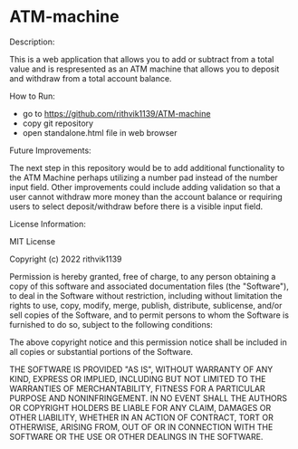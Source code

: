 # ATM-machine

Description:

This is a web application that allows you to add or subtract from a total value and is respresented as an ATM machine that allows you to deposit and withdraw from a total account balance.

How to Run:

- go to https://github.com/rithvik1139/ATM-machine
- copy git repository
- open standalone.html file in web browser

Future Improvements:

The next step in this repository would be to add additional functionality to the ATM Machine perhaps utilizing a number pad instead of the number input field. Other improvements could include adding validation so that a user cannot withdraw more money than the account balance or requiring users to select deposit/withdraw before there is a visible input field.

License Information:

MIT License

Copyright (c) 2022 rithvik1139

Permission is hereby granted, free of charge, to any person obtaining a copy of this software and associated documentation files (the "Software"), to deal in the Software without restriction, including without limitation the rights to use, copy, modify, merge, publish, distribute, sublicense, and/or sell copies of the Software, and to permit persons to whom the Software is furnished to do so, subject to the following conditions:

The above copyright notice and this permission notice shall be included in all copies or substantial portions of the Software.

THE SOFTWARE IS PROVIDED "AS IS", WITHOUT WARRANTY OF ANY KIND, EXPRESS OR IMPLIED, INCLUDING BUT NOT LIMITED TO THE WARRANTIES OF MERCHANTABILITY, FITNESS FOR A PARTICULAR PURPOSE AND NONINFRINGEMENT. IN NO EVENT SHALL THE AUTHORS OR COPYRIGHT HOLDERS BE LIABLE FOR ANY CLAIM, DAMAGES OR OTHER LIABILITY, WHETHER IN AN ACTION OF CONTRACT, TORT OR OTHERWISE, ARISING FROM, OUT OF OR IN CONNECTION WITH THE SOFTWARE OR THE USE OR OTHER DEALINGS IN THE SOFTWARE.